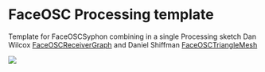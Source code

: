 FaceOSC Processing template
===========================
Template for FaceOSCSyphon combining in a single Processing sketch Dan Wilcox [FaceOSCReceiverGraph](https://github.com/CreativeInquiry/FaceOSC-Templates/tree/master/processing/FaceOSCReceiverGrapher) and Daniel Shiffman [FaceOSCTriangleMesh](https://github.com/shiffman/Face-It/tree/master/FaceOSC/FaceOSCTriangleMesh)

![](http://www.v3ga.net/blog2/wp-content/uploads/2014/03/140305_faceOSC_Julien_Particules_Yeux_Bouche.jpg)
